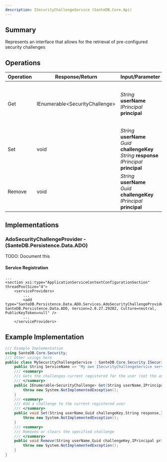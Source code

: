 ```yaml
---
description: ISecurityChallengeService (SanteDB.Core.Api)
---
```


## Summary
Represents an interface that allows for the retrieval of pre-configured security challenges

## Operations

|Operation|Response/Return|Input/Parameter|Description|
|-|-|-|-|
|Get|IEnumerable&lt;SecurityChallenge>|*String* **userName**<br/>*IPrincipal* **principal**|Gets the challenges current registered for the user (not the answers)|
|Set|void|*String* **userName**<br/>*Guid* **challengeKey**<br/>*String* **response**<br/>*IPrincipal* **principal**|Add a challenge to the current registered user|
|Remove|void|*String* **userName**<br/>*Guid* **challengeKey**<br/>*IPrincipal* **principal**|Removes or clears the specified challenge|

## Implementations


### AdoSecurityChallengeProvider - (SanteDB.Persistence.Data.ADO)
TODO: Document this

#### Service Registration
```markup
...
<section xsi:type="ApplicationServiceContextConfigurationSection" threadPoolSize="4">
	<serviceProviders>
		...
		<add type="SanteDB.Persistence.Data.ADO.Services.AdoSecurityChallengeProvider, SanteDB.Persistence.Data.ADO, Version=2.0.27.29202, Culture=neutral, PublicKeyToken=null" />
		...
	</serviceProviders>
```
## Example Implementation
```csharp
/// Example Implementation
using SanteDB.Core.Security;
/// Other usings here
public class MySecurityChallengeService : SanteDB.Core.Security.ISecurityChallengeService { 
	public String ServiceName => "My own ISecurityChallengeService service";
	/// <summary>
	/// Gets the challenges current registered for the user (not the answers)
	/// </summary>
	public IEnumerable<SecurityChallenge> Get(String userName,IPrincipal principal){
		throw new System.NotImplementedException();
	}
	/// <summary>
	/// Add a challenge to the current registered user
	/// </summary>
	public void Set(String userName,Guid challengeKey,String response,IPrincipal principal){
		throw new System.NotImplementedException();
	}
	/// <summary>
	/// Removes or clears the specified challenge
	/// </summary>
	public void Remove(String userName,Guid challengeKey,IPrincipal principal){
		throw new System.NotImplementedException();
	}
}
```
